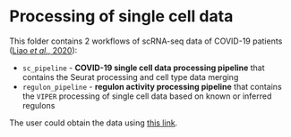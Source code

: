 # Processing of single cell data

This folder contains 2 workflows of scRNA-seq data of COVID-19 patients ([Liao *et al.*, 2020](https://www.nature.com/articles/s41591-020-0901-9)):
- `sc_pipeline` - **COVID-19 single cell data processing pipeline** that contains the Seurat processing and cell type data merging
- `regulon_pipeline` - **regulon activity processing pipeline** that contains the `VIPER` processing of single cell data based on known or inferred regulons

The user could obtain the data using [this link](https://www.ncbi.nlm.nih.gov/geo/query/acc.cgi?acc=GSE145926).